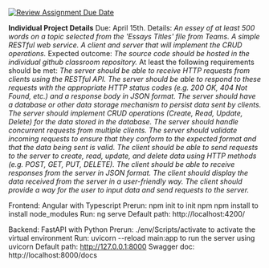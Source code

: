 [![Review Assignment Due Date](https://classroom.github.com/assets/deadline-readme-button-24ddc0f5d75046c5622901739e7c5dd533143b0c8e959d652212380cedb1ea36.svg)](https://classroom.github.com/a/hfszLgOz)

**Individual Project Details**
Due: April 15th.
Details:
    *An essey of at least 500 words on a topic selected from the 'Essays Titles' file from Teams.*
    *A simple RESTful web service. A client and server that will implement the CRUD operations.*
    Expected outcome:
        *The source code should be hosted in the individual github classroom repository.*
        At least the following requirements should be met:
            *The server should be able to receive HTTP requests from clients using the RESTful API.*
            *The server should be able to respond to these requests with the appropriate HTTP status codes (e.g. 200 OK, 404 Not Found, etc.) and a response body in JSON format.*
            *The server should have a database or other data storage mechanism to persist data sent by clients.*
            *The server should implement CRUD operations (Create, Read, Update, Delete) for the data stored in the database.*
            *The server should handle concurrent requests from multiple clients.*
            *The server should validate incoming requests to ensure that they conform to the expected format and that the data being sent is valid.*
            *The client should be able to send requests to the server to create, read, update, and delete data using HTTP methods (e.g. POST, GET, PUT, DELETE).*
            *The client should be able to receive responses from the server in JSON format.*
            *The client should display the data received from the server in a user-friendly way.*
            *The client should provide a way for the user to input data and send requests to the server.*

Frontend: Angular with Typescript
    Prerun: npm init to init npm
            npm install to install node_modules
    Run: ng serve
    Default path: http://localhost:4200/


Backend: FastAPI with Python
    Prerun: ./env/Scripts/activate to activate the virtual environment
    Run: uvicorn --reload main:app to run the server using uvicorn
    Default path: http://127.0.0.1:8000
    Swagger doc: http://localhost:8000/docs

